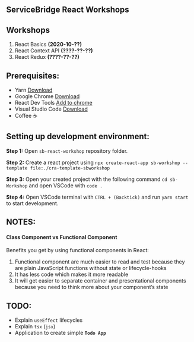 ## **ServiceBridge React Workshops**

## **Workshops**
1. React Basics **(2020-10-??)**
2. React Context API **(????-??-??)**
3. React Redux **(????-??-??)**

## **Prerequisites:**
* Yarn [Download](https://classic.yarnpkg.com/en/docs/install/#windows-stable)
* Google Chrome [Download](https://www.google.com/chrome/?brand=CHBD&gclid=Cj0KCQjw8rT8BRCbARIsALWiOvQNndq-e5t_bigX3d24_h-B3zag77u8MQ8S0Kon4iAcQHIUXmMBOkwaAomtEALw_wcB&gclsrc=aw.ds)
* React Dev Tools [Add to chrome](https://chrome.google.com/webstore/detail/react-developer-tools/fmkadmapgofadopljbjfkapdkoienihi)
* Visual Studio Code [Download](https://code.visualstudio.com/download)
* Coffee ☕

## **Setting up development environment:**

**Step 1:**
Open `sb-react-workshop` repository folder.

**Step 2:**
Create a react project using `npx create-react-app sb-workshop --template file:./cra-template-sbworkshop`

**Step 3:**
Open your created project with the following command `cd sb-Workshop` and open VSCode with `code .`

**Step 4:**
Open VSCode terminal with  `CTRL + (Backtick)` and run `yarn start` to start development. 

## **NOTES:**

#### **Class Component vs Functional Component**
Benefits you get by using functional components in React:
1. Functional component are much easier to read and test because they are plain JavaScript functions without state or lifecycle-hooks
2. It has less code which makes it more readable
3. It will get easier to separate container and presentational components because you need to think more about your component’s state

## **TODO:**

* Explain `useEffect` lifecycles
* Explain `tsx` (`jsx`)
* Application to create simple **`Todo App`**
